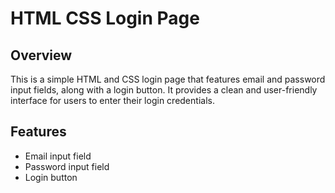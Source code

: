 # HTML CSS Login Page

## Overview

This is a simple HTML and CSS login page that features email and password input fields, along with a login button. It provides a clean and user-friendly interface for users to enter their login credentials.

## Features

- Email input field
- Password input field
- Login button
